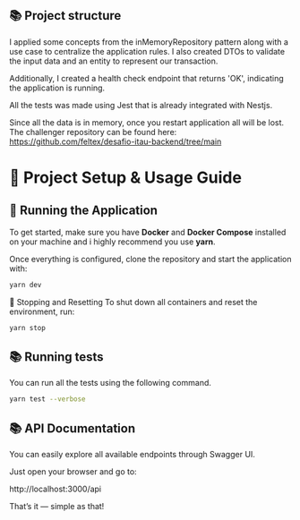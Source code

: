 ## 📚 Project structure

I applied some concepts from the inMemoryRepository pattern along with a use case to centralize the application rules. I also created DTOs to validate the input data and an entity to represent our transaction.

Additionally, I created a health check endpoint that returns 'OK', indicating the application is running.

All the tests was made using Jest that is already integrated with Nestjs.

Since all the data is in memory, once you restart application all will be lost. The challenger repository can be found here: https://github.com/feltex/desafio-itau-backend/tree/main

# 🧩 Project Setup & Usage Guide

## 🚀 Running the Application

To get started, make sure you have **Docker** and **Docker Compose** installed on your machine and i highly recommend you use **yarn**.

Once everything is configured, clone the repository and start the application with:

```bash
yarn dev
```

🛑 Stopping and Resetting
To shut down all containers and reset the environment, run:

```bash
yarn stop
```

## 📚 Running tests

You can run all the tests using the following command.

```bash
yarn test --verbose
```

## 📚 API Documentation

You can easily explore all available endpoints through Swagger UI.

Just open your browser and go to:

http://localhost:3000/api

That’s it — simple as that!
